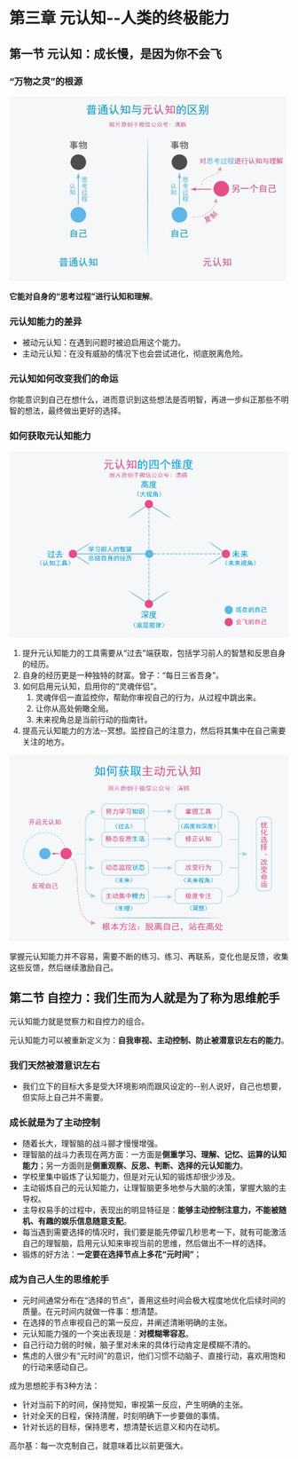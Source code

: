 

# 第三章 元认知--人类的终极能力

## 第一节 元认知：成长慢，是因为你不会飞

### “万物之灵”的根源

![元认知区别](asset/元认知区别.jpeg)

**它能对自身的“思考过程”进行认知和理解**。

### 元认知能力的差异

* 被动元认知：在遇到问题时被迫启用这个能力。
* 主动元认知：在没有威胁的情况下也会尝试进化，彻底脱离危险。

### 元认知如何改变我们的命运

你能意识到自己在想什么，进而意识到这些想法是否明智，再进一步纠正那些不明智的想法，最终做出更好的选择。

### 如何获取元认知能力

![元认知维度](asset/元认知维度.jpeg)

1. 提升元认知能力的工具需要从“过去”端获取，包括学习前人的智慧和反思自身的经历。
2. 自身的经历更是一种独特的财富。曾子：“每日三省吾身”。
3. 如何启用元认知，启用你的“灵魂伴侣”。
   1. 灵魂伴侣一直监控你，帮助你审视自己的行为，从过程中跳出来。
   2. 让你从高处俯瞰全局。
   3. 未来视角总是当前行动的指南针。
4. 提高元认知能力的方法--冥想。监控自己的注意力，然后将其集中在自己需要关注的地方。

![主动元认知](asset/主动元认知.jpeg)

掌握元认知能力并不容易，需要不断的练习、练习、再联系，变化也是反馈，收集这些反馈，然后继续激励自己。

## 第二节 自控力：我们生而为人就是为了称为思维舵手

元认知能力就是觉察力和自控力的组合。

元认知能力可以被重新定义为：**自我审视、主动控制、防止被潜意识左右的能力**。

### 我们天然被潜意识左右

* 我们立下的目标大多是受大环境影响而跟风设定的--别人说好，自己也想要，但实际上自己并不需要。

### 成长就是为了主动控制

* 随着长大，理智脑的战斗郦才慢慢增强。
* 理智脑的战斗力表现在两方面：一方面是**侧重学习、理解、记忆、运算的认知能力**；另一方面则是**侧重观察、反思、判断、选择的元认知能力**。
* 学校里集中锻炼了认知能力，但是对元认知的锻炼却很少涉及。
* 主动锻炼自己的元认知能力，让理智脑更多地参与大脑的决策，掌握大脑的主导权。
* 主导权易手的过程中，表现出的明显特征是：**能够主动控制注意力，不能被随机、有趣的娱乐信息随意支配**。
* 每当遇到需要选择的情况时，我们要是能先停留几秒思考一下，就有可能激活自己的理智脑，启用元认知来审视当前的思维，然后做出不一样的选择。
* 锻炼的好方法：**一定要在选择节点上多花“元时间”**；

### 成为自己人生的思维舵手

* 元时间通常分布在“选择的节点”，善用这些时间会极大程度地优化后续时间的质量。在元时间内就做一件事：想清楚。
* 在选择的节点审视自己的第一反应，并阐述清晰明确的主张。
* 元认知能力强的一个突出表现是：**对模糊零容忍**。
* 自己行动力弱的时候，脑子里对未来的具体行动肯定是模糊不清的。
* 焦虑的人很少有“元时间”的意识，他们习惯不动脑子、直接行动，喜欢用饱和的行动来感动自己。

成为思想舵手有3种方法：

* 针对当前下的时间，保持觉知，审视第一反应，产生明确的主张。
* 针对全天的日程，保持清醒，时刻明确下一步要做的事情。
* 针对长远的目标，保持思考，想清楚长远意义和内在动机。

高尔基：每一次克制自己，就意味着比以前更强大。